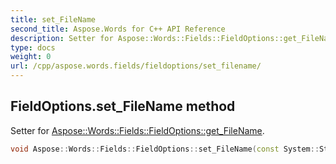 ```yaml
---
title: set_FileName
second_title: Aspose.Words for C++ API Reference
description: Setter for Aspose::Words::Fields::FieldOptions::get_FileName. 
type: docs
weight: 0
url: /cpp/aspose.words.fields/fieldoptions/set_filename/
---
```

## FieldOptions.set_FileName method


Setter for [Aspose::Words::Fields::FieldOptions::get_FileName](./get_filename/).

```cpp
void Aspose::Words::Fields::FieldOptions::set_FileName(const System::String &value)
```

